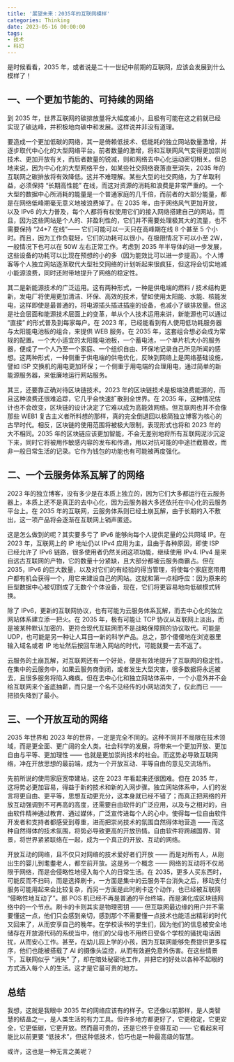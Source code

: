```yaml
---
title: '展望未来：2035年的互联网模样'
categories: Thinking
date: 2023-05-16 00:00:00
tags:
- 技术
- 科幻
---
```

是时候看看，2035 年，或者说是二十一世纪中前期的互联网，应该会发展到什么模样了！

## 一、一个更加节能的、可持续的网络

到 2035 年，世界互联网的碳排放量将大幅度减小，且极有可能在这之前就已经实现了碳达峰，并积极地向碳中和发展。这样说并非没有道理。

要造成一个更加低碳的网络，其一是倚赖低技术、低能耗的独立网站数量激增，并逐步取代中心化的大型网络平台。前者数量的激增，将和互联网风气变得更加崇尚技术、更加开放有关，而后者数量的锐减，则和网络去中心化运动密切相关。但总地来说，因为中心化的大型网络平台，如某些社交网络衰落直至消失，2035 年的互联网之碳排放将有效降低。这并不难理解。某些大型的社交网络，为了牟取利益，必须保持 “长期高性能” 在线，而这对资源的消耗和浪费是非常严重的。一个大型的数据中心所消耗的能量是一个普通家庭的几千倍，而前者的大部分能量，都是在网络低峰期毫无意义地被浪费掉了。在 2035 年，由于网络风气更加开放，以及 IPv6 的大力普及，每个人都将有权使用它们的接入网络搭建自己的网站，而且，因为这些网站是个人的、非盈利性的，它们并不需要处理极其大的流量，也不需要保持 “24\*7 在线”—— 它们可能可以一天只在高峰期在线 8 个甚至 5 个小时。而且，因为工作负载轻，它们的功耗可以很小，在极限情况下可以小至 2W，一般情况下也可以在 50W 左右正常工作。考虑到 2035 年半导体的进一步发展，这些设备的功耗可以比现在预想的小的多（因为能效比可以进一步提高）。个人博客等个人独立网站逐渐取代大型社交网络的计划听起来很疯狂，但这将会切实地减小能源浪费，同时还附带地提升了网络的稳定性。

其二是新能源技术的广泛运用。这有两种形式，一种是供电端的燃料 / 技术结构更新，发电厂将使用更加清洁、环保、高效的技术，譬如使用太阳能、水能、核能发电，这样即使是最普通的，将电源插头插进插座的设备，也减小了碳排放量。但这是社会层面和能源技术层面上的变革，单从个人技术运用来讲，新能源也可以通过 “直接” 的形式普及到每家每户。在 2023 年，已经能看到有人使用低功耗服务器与太阳能电池板的组合，来提供 WEB 服务。在 2035 年，这套组合想必会成为常规的配置。一个大小适宜的太阳能电池板，一个蓄电池，一个单片机大小的服务器，便成了一个人乃至一个家庭、一个组织自由、环保地记录自己所见所闻的感想。这两种形式，一种侧重于供电端的供电优化，反映到网络上是网络基础设施，譬如 ISP 交换机的用电更加环保；一个侧重于用电端的合理用电，通过简单的新能源服务器，来低廉地运行网站服务。

其三，还要靠正确对待区块链技术。2023 年的区块链技术是极端浪费能源的，而且这种浪费还很难追踪，它几乎会快速扩散到全世界。在 2035 年，这种情况估计也不会改变，区块链的设计决定了它难以成为高能效网络。但互联网也并不会像那些 WEB1 复古主义者所料想的那样，真的完全倒退回以极简独立博客为核心的古早时代。相反，区块链的使用范围将被极大限制，表现形式也将和 2023 年的大不相同。2035 年的区块链应该更加智能，不会无差别地将所有互联网泥沙沉淀下来，同时它将被用作敏感内容的发布和传递，用以对抗可能的中途拦截篡改，而非一般日常生活的记录。它作为钱包的功能也有可能被再度强化。

## 二、一个云服务体系瓦解了的网络

2023 年的独立博客，没有多少是在本质上独立的，因为它们大多都运行在云服务器上，本质上还不是真正的去中心化，因为云服务器大多还依托在中心化的云服务平台上。在 2035 年的互联网，云服务体系则已经土崩瓦解，由于长期的入不敷出，这一项产品将会逐渐在互联网上销声匿迹。

这是怎么做到的呢？其实要多亏了 IPv6 能够向每个人提供足量的公共网域 IP。在 2023 年，互联网上的 IP 地址仍以 IPv4 应用为主，且由于各种原因，即使 ISP 已经允许了 IPv6 链路，很多使用者仍然关闭这项功能，继续使用 IPv4. IPv4 是来自远古互联网的产物，它的数量十分紧缺，且大部分都被云服务商霸占。但在 2035，IPv6 的巨大数量，以及对它们的有经验的得当管理，将使每个家庭宽带用户都有机会获得一个，用它来建设自己的网站。这就和第一点相呼应：因为原来的巨型数据中心被切割成了无数个个体设备，现在，它们将更容易地向低碳模式转换。

除了 IPv6，更新的互联网协议，也有可能为云服务体系瓦解，而去中心化的独立网站体系建立添一把火。在 2035 年，极有可能让 TCP 协议从互联网上淡出，而是被某种默认加密的、更符合现代互联网而不是战略保障网的协议取代。可能是 UDP，也可能是另一种让人耳目一新的科学产品。总之，那个傻傻地在浏览器里输入域名或者 IP 地址然后按回车进入网站的时代，可能就要一去不返了。

云服务的土崩瓦解，对互联网还有一个好处，便是有效地提升了互联网的稳定性。在集中的云服务中，如果云服务商倒闭，或者发生大型灾害，很多数据将永远被去，且很多服务将陷入瘫痪。但在去中心化和独立网站体系中，一个小意外并不会给互联网来个釜底抽薪，而只是一个名不见经传的小网站消失了，仅此而已 —— 把损失降到了最小。

## 三、一个开放互动的网络

2035 年世界和 2023 年的世界，一定是完全不同的。这种不同并不局限在技术领域，而是更全面、更广阔的全人类。社会科学的发展，将带来一个更加开放、更加自由与平等、更加理性 —— 也就是更加崇尚技术的社会。而这势必导致互联网络，冲在开放思想的最前端，成为一个开放互动、平等自由的意见交流场所。

先前所说的使用家庭宽带建站，这在 2023 年看起来还很困难。但在 2035 年，这将势必更加容易，得益于新的技术和新的入网步骤。独立网站体系中，人们的发言将更自由、更平等，思想互动更充分，这本身就已经不错了；而真正把网络的开放互动强调到不可再高的高度，还需要自由软件的广泛应用，以及与之相对的，自由软件精神通过教育、通过媒体，广泛宣传进每个人的心中。使得每一位自由软件开发者和支持者都感受到尊重，进而把崇尚技术的氛围自然得体地营造 —— 而这种自然得体的技术氛围，将势必导致更高的开放热情。自由软件将跨越国界、背景，将世界紧紧联络在一起，成为一个真正的开放、互动的网络。

开放互动的网络，且不仅只对网络的技术爱好者们开放 —— 而是对所有人，从刚出生的婴儿到耄耋老人，都空前开放。这是另一个概念 —— 网络的互动将不仅局限于网络，而是会侵略性地侵入每个人的日常生活。在 2035，更多人买东西时，可能反而不扫码，而是选择刷卡，一方面是集中的云服务平台消失之后，移动支付服务可能用起来会比较复杂，而另一方面是此时刷卡这个动作，也已经被互联网 “侵略性地互动了”。那 POS 机已经不再是普通的平台终端，而是演化成区块链网络中的一个节点。刷卡的卡则其实是物理密钥 —— 但互联网最边缘的用户并不需要懂这一点，他们只会感到亲切，感到那个不需要懂一点技术也能活出精彩的时代又回来了，从而安享自己的晚年。在学校读书的学生们，因为他们的信息被安全地储存在开放源代码的系统当中，他们的父母也不用终日受各个学校的骚扰电话困扰，从而安心工作。甚至，在幼儿园上学的小孩，因为互联网能够免费提供更多程序，他们也能被搭载了 AI 的摄像头监控，从而有效避免意外伤害。在这些情景下，互联网似乎 “消失” 了，却在暗处秘密地工作，并把它的好处以各种不起眼的方式洒入每个人的生活。这才是它最可贵的地方。

## 总结

我想，这就是我眼中 2035 年的网络应该有的样子。它还像以前那样，是人类智慧的结晶之一，是人类生活的有力工具。但许多地方都更好了，它更稳定，它更安全，它更低碳，它更开放。然而最可贵的，还是它终于变得互动 —— 它看起来可能比以前更要 “低技术”，但这种低技术，恰巧也是一种最高级的智慧。

或许，这也是一种无言之美呢？

